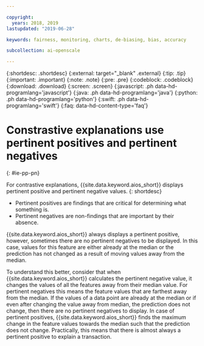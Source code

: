 ```yaml
---

copyright:
  years: 2018, 2019
lastupdated: "2019-06-28"

keywords: fairness, monitoring, charts, de-biasing, bias, accuracy

subcollection: ai-openscale

---
```


{:shortdesc: .shortdesc}
{:external: target="_blank" .external}
{:tip: .tip}
{:important: .important}
{:note: .note}
{:pre: .pre}
{:codeblock: .codeblock}
{:download: .download}
{:screen: .screen}
{:javascript: .ph data-hd-programlang='javascript'}
{:java: .ph data-hd-programlang='java'}
{:python: .ph data-hd-programlang='python'}
{:swift: .ph data-hd-programlang='swift'}
{:faq: data-hd-content-type='faq'}

# Constrastive explanations use pertinent positives and pertinent negatives
{: #ie-pp-pn}

For contrastive explanations, {{site.data.keyword.aios_short}} displays pertinent positive and pertinent negative values. 
{: shortdesc}

- Pertinent positives are findings that are critical for determining what something is.
- Pertinent negatives are non-findings that are important by their absence.

{{site.data.keyword.aios_short}} always displays a pertinent positive, however, sometimes there are no pertinent negatives to be displayed. In this case, values for this feature are either already at the median or the prediction has not changed as a result of moving values away from the median.

To understand this better, consider that when {{site.data.keyword.aios_short}} calculates the pertinent negative value, it changes the values of all the features away from their median value. For pertinent negatives this means the feature values that are farthest away from the median. If the values of a data point are already at the median or if even after changing the value away from median, the prediction does not change, then there are no pertinent negatives to display. In case of pertinent positives, {{site.data.keyword.aios_short}} finds the maximum change in the feature values towards the median such that the prediction does not change. Practically, this means that there is almost always a pertinent positive to explain a transaction.

